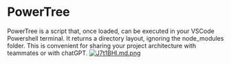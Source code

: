 # PowerTree

PowerTree is a script that, once loaded, can be executed in your VSCode Powershell terminal. It returns a directory layout, ignoring the node_modules folder. This is convenient for sharing your project architecture with teammates or with chatGPT.
[![J7t1BHl.md.png](https://iili.io/J7t1BHl.md.png)](https://freeimage.host/i/J7t1BHl)

